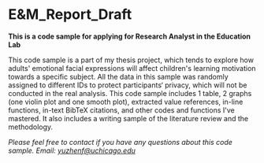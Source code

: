 # E&M_Report_Draft
**This is a code sample for applying for Research Analyst in the Education Lab**

This code sample is a part of my thesis project, which tends to explore how adults' emotional facial expressions will affect children's learning motivation towards a specific subject. All the data in this sample was randomly assigned to different IDs to protect participants‘ privacy, which will not be conducted in the real analysis. This code sample includes 1 table, 2 graphs (one violin plot and one smooth plot), extracted value references, in-line functions, in-text BibTeX citations, and other codes and functions I've mastered. It also includes a writing sample of the literature review and the methodology.

*Please feel free to contact if you have any questions about this code sample. Email: yuzhenf@uchicago.edu*
